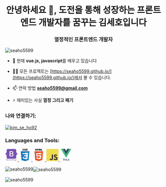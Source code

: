 
<h1 align="center">안녕하세요 👋, 도전을 통해 성장하는 프론트엔드 개발자를 꿈꾸는 김세호입니다</h1>
<h3 align="center">열정적인 프론트엔드 개발자</h3>
<p align="left"> <img src="https://media.giphy.com/media/qgQUggAC3Pfv687qPC/giphy.gif" alt="seaho5599" /> </p>

- 🌱 현재 **vue.js, javascript**를 배우고 있습니다

- 👨‍💻 모든 프로젝트는 [https://seaho5599.github.io/](https://seaho5599.github.io/)에서 볼 수 있습니다.

- 📫 연락 방법 **seaho5599@gmail.com**

- ⚡ 재미있는 사실 **열정 그리고 패기**

<h3 align="left">나와 연결하기:</h3>
<p align="left">
<a href="https://instagram.com/kim_se_ho92" target="blank"><img align="center" src="https://raw.githubusercontent.com/rahuldkjain/github-profile-readme-generator /master/src/images/icons/Social/instagram.svg" alt="kim_se_ho92" height="30" width="40" /></a>
</p>
<h3 align="left">Languages and Tools:</h3>
<p align="left"> <a href="https://getbootstrap.com" target="_blank" rel="noreferrer"> <img src="https://raw.githubusercontent.com/devicons/devicon/master/icons/bootstrap/bootstrap-plain-wordmark.svg" alt="bootstrap" width="40" height="40"/> </a> <a href="https://www.w3schools.com/css/" target="_blank" rel="noreferrer"> <img src="https://raw.githubusercontent.com/devicons/devicon/master/icons/css3/css3-original-wordmark.svg" alt="css3" width="40" height="40"/> </a> <a href="https://www.w3.org/html/" target="_blank" rel="noreferrer"> <img src="https://raw.githubusercontent.com/devicons/devicon/master/icons/html5/html5-original-wordmark.svg" alt="html5" width="40" height="40"/> </a> <a href="https://developer.mozilla.org/en-US/docs/Web/JavaScript" target="_blank" rel="noreferrer"> <img src="https://raw.githubusercontent.com/devicons/devicon/master/icons/javascript/javascript-original.svg" alt="javascript" width="40" height="40"/> </a> <a href="https://vuejs.org/" target="_blank" rel="noreferrer"> <img src="https://raw.githubusercontent.com/devicons/devicon/master/icons/vuejs/vuejs-original-wordmark.svg" alt="vuejs" width="40" height="40"/> </a> </p>

<p><img align="left" src="https://github-readme-stats.vercel.app/api/top-langs?username=seaho5599&show_icons=true&locale=en&layout=compact" alt="seaho5599" /> </p>

<p> <img align="center" src="https://github-readme-stats.vercel.app/api?username=seaho5599&show_icons=true&locale=en" alt="seaho5599" /> </p>

<p><img align="center" src="https://github-readme-streak-stats.herokuapp.com/?user=seaho5599&" alt="seaho5599" /></p>
